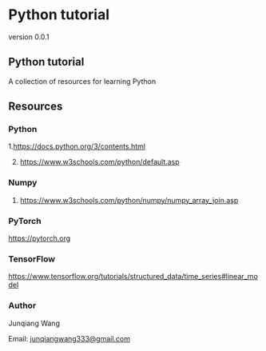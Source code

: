 # Python tutorial 


version 0.0.1

## Python tutorial 

A collection of resources for learning Python


## Resources 


### Python 

1.https://docs.python.org/3/contents.html

2. https://www.w3schools.com/python/default.asp


### Numpy

1. https://www.w3schools.com/python/numpy/numpy_array_join.asp


### PyTorch 
https://pytorch.org


### TensorFlow
https://www.tensorflow.org/tutorials/structured_data/time_series#linear_model


### Author 

Junqiang Wang

Email: junqiangwang333@gmail.com



